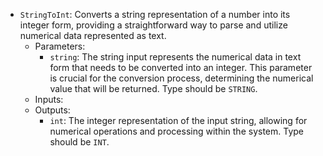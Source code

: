 - `StringToInt`: Converts a string representation of a number into its integer form, providing a straightforward way to parse and utilize numerical data represented as text.
    - Parameters:
        - `string`: The string input represents the numerical data in text form that needs to be converted into an integer. This parameter is crucial for the conversion process, determining the numerical value that will be returned. Type should be `STRING`.
    - Inputs:
    - Outputs:
        - `int`: The integer representation of the input string, allowing for numerical operations and processing within the system. Type should be `INT`.
